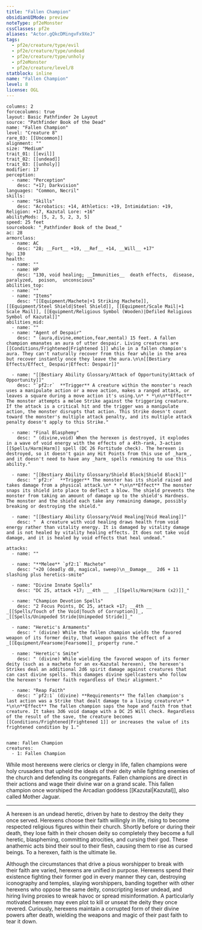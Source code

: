 ```yaml
---
title: "Fallen Champion"
obsidianUIMode: preview
noteType: pf2eMonster
cssClasses: pf2e
aliases: "Actor.gQkcDMingvFx9XeJ" 
tags:
  - pf2e/creature/type/evil
  - pf2e/creature/type/undead
  - pf2e/creature/type/unholy
  - pf2eMonster
  - pf2e/creature/level/8
statblock: inline
name: "Fallen Champion"
level: 8
license: OGL
---
```


```statblock
columns: 2
forcecolumns: true
layout: Basic Pathfinder 2e Layout
source: "Pathfinder Book of the Dead"
name: "Fallen Champion"
level: "Creature 8"
rare_03: [[Uncommon]]
alignment: ""
size: "Medium"
trait_01: [[evil]]
trait_02: [[undead]]
trait_03: [[unholy]]
modifier: 17
perception:
  - name: "Perception"
    desc: "+17; Darkvision"
languages: "Common, Necril"
skills:
  - name: "Skills"
    desc: "Acrobatics: +14, Athletics: +19, Intimidation: +19, Religion: +17, Kazutal Lore: +16"
abilityMods: [5, 2, 5, 2, 3, 5]
speed: 25 feet
sourcebook: "_Pathfinder Book of the Dead_"
ac: 28
armorclass:
  - name: AC
    desc: "28; __Fort__ +19, __Ref__ +14, __Will__ +17"
hp: 130
health:
  - name: ""
  - name: HP
    desc: "130, void healing; __Immunities__  death effects,  disease,  paralyzed,  poison,  unconscious"
abilities_top:
  - name: ""
  - name: "Items"
    desc: "[[Equipment/Machete|+1 Striking Machete]], [[Equipment/Steel Shield|Steel Shield]], [[Equipment/Scale Mail|+1 Scale Mail]], [[Equipment/Religious Symbol (Wooden)|Defiled Religious Symbol of Kazutal]]"
abilities_mid:
  - name: ""
  - name: "Agent of Despair"
    desc: " (aura,divine,emotion,fear,mental) 15 feet. A fallen champion emanates an aura of utter despair. Living creatures are [[Conditions/Frightened|Frightened 1]] while in a fallen champion's aura. They can't naturally recover from this fear while in the area but recover instantly once they leave the aura.\n\n[[Bestiary Effects/Effect_ Despair|Effect: Despair]]"

  - name: "[[Bestiary Ability Glossary/Attack of Opportunity|Attack of Opportunity]]"
    desc: "`pf2:r`  **Trigger** A creature within the monster's reach uses a manipulate action or a move action, makes a ranged attack, or leaves a square during a move action it's using.\n* * *\n\n**Effect** The monster attempts a melee Strike against the triggering creature. If the attack is a critical hit and the trigger was a manipulate action, the monster disrupts that action. This Strike doesn't count toward the monster's multiple attack penalty, and its multiple attack penalty doesn't apply to this Strike."

  - name: "Final Blasphemy"
    desc: " (divine,void) When the herexen is destroyed, it explodes in a wave of void energy with the effects of a 4th-rank, 3-action [[Spells/Harm|Harm]] spell (DC 26 Fortitude check). The herexen is destroyed, so it doesn't gain any Hit Points from this use of _harm_, and it doesn't need to have any _harm_ spells remaining to use this ability."

  - name: "[[Bestiary Ability Glossary/Shield Block|Shield Block]]"
    desc: "`pf2:r`  **Trigger** The monster has its shield raised and takes damage from a physical attack.\n* * *\n\n**Effect** The monster snaps its shield into place to deflect a blow. The shield prevents the monster from taking an amount of damage up to the shield's Hardness. The monster and the shield each take any remaining damage, possibly breaking or destroying the shield."

  - name: "[[Bestiary Ability Glossary/Void Healing|Void Healing]]"
    desc: "  A creature with void healing draws health from void energy rather than vitality energy. It is damaged by vitality damage and is not healed by vitality healing effects. It does not take void damage, and it is healed by void effects that heal undead."

attacks:
  - name: ""

  - name: "**Melee** `pf2:1` Machete"
    desc: "+20 (deadly d8, magical, sweep)\n__Damage__  2d6 + 11 slashing plus heretics-smite"

  - name: "Divine Innate Spells"
    desc: "DC 25, attack +17; __4th __  _[[Spells/Harm|Harm (x2)]]_"

  - name: "Champion Devotion Spells"
    desc: "2 Focus Points, DC 25, attack +17; __4th __  _[[Spells/Touch of the Void|Touch of Corruption]]_, _[[Spells/Unimpeded Stride|Unimpeded Stride]]_"

  - name: "Heretic's Armaments"
    desc: " (divine) While the fallen champion wields the favored weapon of its former deity, that weapon gains the effect of a _[[Equipment/Fearsome|Fearsome]]_ property rune."

  - name: "Heretic's Smite"
    desc: " (divine) While wielding the favored weapon of its former deity (such as a machete for an ex-Kazutal herexen), the herexen's Strikes deal an additional 2d6 spirit damage against creatures that can cast divine spells. This damages divine spellcasters who follow the herexen's former faith regardless of their alignment."

  - name: "Reap Faith"
    desc: "`pf2:1` (divine) **Requirements** The fallen champion's last action was a Strike that dealt damage to a living creature\n* * *\n\n**Effect** The fallen champion saps the hope and faith from that creature. It takes 3d6 void damage with a DC 25 Will check. Regardless of the result of the save, the creature becomes [[Conditions/Frightened|Frightened 1]] or increases the value of its frightened condition by 1."
 
```

```encounter-table
name: Fallen Champion
creatures:
  - 1: Fallen Champion
```



While most herexens were clerics or clergy in life, fallen champions were holy crusaders that upheld the ideals of their deity while fighting enemies of the church and defending its congregants. Fallen champions are direct in their actions and wage their divine war on a grand scale. This fallen champion once worshiped the Arcadian goddess [[Kazutal|Kazutal]], also called Mother Jaguar.

* * *

A herexen is an undead heretic, driven by hate to destroy the deity they once served. Herexens choose their faith willingly in life, rising to become respected religious figures within their church. Shortly before or during their death, they lose faith in their chosen deity so completely they become a full heretic, blaspheming, committing atrocities, and cursing their god. These anathemic acts bind their soul to their flesh, causing them to rise as cursed beings. To a herexen, faith is the ultimate lie.

Although the circumstances that drive a pious worshipper to break with their faith are varied, herexens are unified in purpose. Herexens spend their existence fighting their former god in every manner they can, destroying iconography and temples, slaying worshippers, banding together with other herexens who oppose the same deity, conscripting lesser undead, and hiring living proxies to wreak havoc or spread misinformation. A particularly motivated herexen may even plot to kill or unseat the deity they once revered. Curiously, herexens maintain a corrupted form of their divine powers after death, wielding the weapons and magic of their past faith to tear it down.
